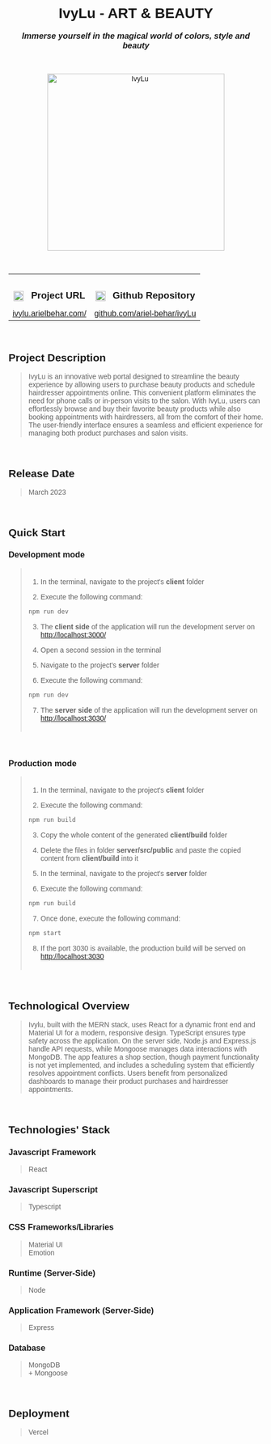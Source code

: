 <link rel="preconnect" href="https://fonts.googleapis.com">
<link rel="preconnect" href="https://fonts.gstatic.com" crossorigin>
<link href="https://fonts.googleapis.com/css2?family=Montserrat:ital,wght@0,100..900;1,100..900&display=swap" rel="stylesheet">

<div style='font-family: "Montserrat", sans-serif; font-optical-sizing: autoм font-weight: 400; font-style: normal;'>

<h1 align="center">IvyLu - ART & BEAUTY</h1>
<h3 align="center" style="margin-top: 1px; text-align: center;" ><em>Immerse yourself in the magical world of colors, style and beauty</em></h3>

<br />

<p align="center">
    <img style="height: 350px; width: auto" alt="IvyLu" src="https://github-repositories-images.s3.eu-central-1.amazonaws.com/ivylu.png">
</p>

<br />

<table align="center" style="width:100%;">
  <tr>
    <th align="center">
        <img align="center" alt="Link" style="height: 20px; width: auto; margin-right: 10px;" src="https://github-repositories-images.s3.eu-central-1.amazonaws.com/link.png">
        <h3 align="center" style="margin-bottom: 10px; display: inline-block;">Project URL</h3>
    </th>
    <th align="center">
        <img align="center" alt="Github" style="height: 20px; width: auto; margin-right: 10px;" src="https://github-repositories-images.s3.eu-central-1.amazonaws.com/github.png">
        <h3 align="center" style="margin-bottom: 10px; display: inline-block;">Github Repository</h3>
    </th>
  </tr>
  <tr>
    <td align="center">
        <a align="center" href="https://ivylu.arielbehar.com/" target="_blank">ivylu.arielbehar.com/</a>
    </td>
    <td align="center">
        <a href="https://github.com/ariel-behar/ivyLu" target="_blank">github.com/ariel-behar/ivyLu</a>
    </td>
  </tr>
</table>

<br />

<h2>Project Description</h2>

<blockquote>
IvyLu is an innovative web portal designed to streamline the beauty experience by allowing users to purchase beauty products and schedule hairdresser appointments online. This convenient platform eliminates the need for phone calls or in-person visits to the salon. With IvyLu, users can effortlessly browse and buy their favorite beauty products while also booking appointments with hairdressers, all from the comfort of their home. The user-friendly interface ensures a seamless and efficient experience for managing both product purchases and salon visits.
</blockquote>

<br />

<h2>Release Date</h2>

<blockquote>March 2023</blockquote>

<br />

<h2>Quick Start</h2>

<h3>Development mode</h3>

<blockquote style="padding-top:5px; padding-bottom: 5px">

1. In the terminal, navigate to the project's <b>client</b> folder

2. Execute the following command:

```bash
npm run dev
```

3. The <b>client side</b> of the application will run the development server on [http://localhost:3000/](http://localhost:3000/)

4. Open a second session in the terminal

5. Navigate to the project's <b>server</b> folder

6. Execute the following command:

```bash
npm run dev
```

7. The <b>server side</b> of the application will run the development server on [http://localhost:3030/](http://localhost:3030/)
</blockquote>

<br />

<h3>Production mode</h3>

<blockquote style="padding-top:5px; padding-bottom: 5px">

1. In the terminal, navigate to the project's <b>client</b> folder

2. Execute the following command:

```bash
npm run build
```

3. Copy the whole content of the generated <b>client/build</b> folder

4. Delete the files in folder <b>server/src/public</b> and paste the copied content from <b>client/build</b> into it

5. In the terminal, navigate to the project's <b>server</b> folder

6. Execute the following command:

```bash
npm run build
```

7. Once done, execute the following command: 

```bash
npm start
```

8. If the port 3030 is available, the production build will be served on [http://localhost:3030](http://localhost:3030)
</blockquote>

<br />

<h2>Technological Overview</h2>

<blockquote>Ivylu, built with the MERN stack, uses React for a dynamic front end and Material UI for a modern, responsive design. TypeScript ensures type safety across the application. On the server side, Node.js and Express.js handle API requests, while Mongoose manages data interactions with MongoDB. The app features a shop section, though payment functionality is not yet implemented, and includes a scheduling system that efficiently resolves appointment conflicts. Users benefit from personalized dashboards to manage their product purchases and hairdresser appointments.
</blockquote>

<br />

<h2>Technologies' Stack</h2>

<h3>Javascript Framework</h3> 

<blockquote>React</blockquote>

<h3>Javascript Superscript</h3> 

<blockquote>Typescript</blockquote>

<h3>CSS Frameworks/Libraries</h3>

<blockquote>
Material UI
<br/>
Emotion</blockquote>

<h3>Runtime (Server-Side)</h3>

<blockquote>Node</blockquote>

<h3>Application Framework (Server-Side)</h3>

<blockquote>Express</blockquote>

<h3>Database</h3>

<blockquote>
MongoDB
<br/>
+ Mongoose</blockquote>

<br />

<h2>Deployment</h2>

<blockquote>Vercel</blockquote>

<!-- <br /> -->
<!-- <h2>Specs</h2> -->
